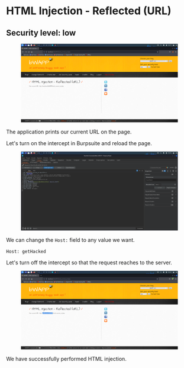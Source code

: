 # HTML Injection - Reflected (URL)

## Security level: low

<figure><img src="../.gitbook/assets/1 (105).png" alt=""><figcaption></figcaption></figure>

The application prints our current URL on the page.

Let's turn on the intercept in Burpsuite and reload the page.

<figure><img src="../.gitbook/assets/2 (99).png" alt=""><figcaption></figcaption></figure>

We can change the `Host:` field to any value we want.

```
Host: getHacked
```

Let's turn off the intercept so that the request reaches to the server.

<figure><img src="../.gitbook/assets/3 (86).png" alt=""><figcaption></figcaption></figure>

We have successfully performed HTML injection.
